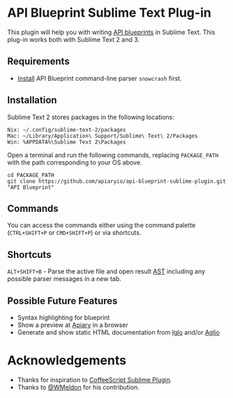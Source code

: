 # API Blueprint Sublime Text Plug-in
This plugin will help you with writing [API blueprints](http://apiblueprint.org/) in Sublime Text. This plug-in works both with Sublime Text 2 and 3. 

## Requirements
- [Install](http://apiblueprint.org/#get-started) API Blueprint command-line parser `snowcrash` first.

## Installation
Sublime Text 2 stores packages in the following locations:


	Nix: ~/.config/sublime-text-2/packages
	Mac: ~/Library/Application\ Support/Sublime\ Text\ 2/Packages
	Win: %APPDATA%\Sublime Text 2\Packages

Open a terminal and run the following commands, replacing `PACKAGE_PATH` with the path corresponding to your OS above.


	cd PACKAGE_PATH
	git clone https://github.com/apiaryio/api-blueprint-sublime-plugin.git "API Blueprint"

## Commands
You can access the commands either using the command palette (`CTRL+SHIFT+P` or `CMD+SHIFT+P`) or via shortcuts.

## Shortcuts
`ALT+SHIFT+B` - Parse the active file and open result [AST](https://github.com/apiaryio/snowcrash/wiki/API-Blueprint-AST-Media-Types) including any possible parser messages in a new tab.

## Possible Future Features
- Syntax highlighting for blueprint
- Show a preview at [Apiary](http://apiary.io/) in a browser
- Generate and show static HTML documentation from [Iglo](https://github.com/subosito/iglo) and/or [Aglio](https://github.com/danielgtaylor/aglio)

# Acknowledgements
+ Thanks for inspiration to [CoffeeScript Sublime Plugin](http://xavura.github.com/CoffeeScript-Sublime-Plugin).
+ Thanks to [@WMeldon](https://github.com/WMeldon) for his contribution.

